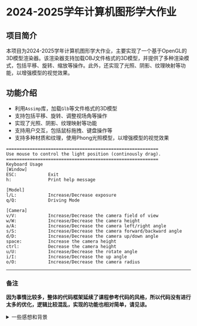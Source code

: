 # 2024-2025学年计算机图形学大作业
## 项目简介
本项目为2024-2025学年计算机图形学大作业，主要实现了一个基于OpenGL的3D模型渲染器。该渲染器支持加载OBJ文件格式的3D模型，并提供了多种渲染模式，包括平移、旋转、缩放等操作。此外，还实现了光照、阴影、纹理映射等功能，以增强模型的视觉效果。

## 功能介绍
- 利用`Assimp`库，加载`Glb`等文件格式的3D模型
- 支持包括平移、旋转、调整视场角等操作
- 实现了光照、阴影、纹理映射等功能
- 支持用户交互，包括鼠标拖拽、键盘操作等
- 支持多种材质和纹理，使用Phong光照模型，以增强模型的视觉效果
```
==========================================================
Use mouse to control the light position (continously drag).
==========================================================
Keyboard Usage
[Window]
ESC:            Exit
h:              Print help message

[Model]
l/L:            Increase/Decrease exposure
q/Q:            Driving Mode

[Camera]
v/V:            Increase/Decrease the camera field of view
w/W:            Increase/Decrease the camera height
a/A:            Increase/Decrease the camera left/right angle
s/S:            Increase/Decrease the camera forward/backward angle
d/D:            Increase/Decrease the camera up/down angle
space:          Increase the camera height
ctrl:           Decrease the camera height
u/U:            Increase/Decrease the rotate angle
i/I:            Increase/Decrease the up angle
o/O:            Increase/Decrease the camera radius
```


---
### 备注
**因为事情比较多，整体的代码框架延续了课程参考代码的风格，所以代码没有进行太多的优化，逻辑比较混乱，实现的功能也相对简单，请见谅。**

<details>  
<summary>一些感想和背景</summary>

~~肯定不是因为我蔡~~

其实有很多功能想加（前端，速度控制，HDR渲染，人车交互等等），但是时间不够，所以只能先这样了。

实话讲，虽然已经是在ddl前半个月就着手研究了，但是研究assimp耽误了不少时间（ddl前两天才给我整明白，正式开始功能实现，第一次接触建模这些知识），ddl临近这几天非常痛苦，没日没夜地调试，实现功能，觉都没睡多少，~~全靠肾上腺素支撑~~，不过最后还是在大作业轮到我展示之前的两分钟基本上实现了所有功能（核心功能都整上了）。

代码上，很多实现都是充分利用到了C++的特性，指针，面向对象，库等等。有些基础知识还是不太扎实（上学期才刚学了基础的面向对象程序设计），导致在调试上花费了大量的时间……

临近ddl的前三天，前脚刚处理完JAVA的大作业[BigModelChat](https://github.com/RichardLiuda/BigModelChat)，后脚马上接上图形学，几乎是没日没夜地调，学期最后一周的课也没怎么听，都在写这个。

ddl前一天晚上，才下载了Blender这个久负盛名的**开源**软件，花了些时间熟悉了一下功能，就用上了。由于我主要是拿来编辑和导出模型，只是用到了些基础功能，所以对Blender的掌握程度还是很浅的，UV贴图什么的也没能仔细完善，瑕疵很多。

ddl当晚，VS突然出现了bug，应该是头文件和链接库引起的，我用的是preview版本，不知道是不是系统bug，总之把VS更新了，vcpkg重新部署，重新链接所有库，才勉强可以运行。~~当时心态很难评~~

我是提前选修的这门课（大二上），还需要顾及到本学期的其他课程，压力确实比较大，很遗憾没能把所有想要加的功能都实现。但是图形学这方面的内容我是非常感兴趣的，自己平时也玩玩摄影，影像后期什么的，和图形学有很多相似之处。也正是因为感兴趣，ddl这几天才能坚持下来，不然我可能早就开摆了。
</details>
